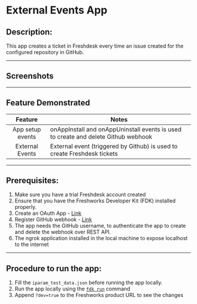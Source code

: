 # External Events App

## Description:

This app creates a ticket in Freshdesk every time an issue created for the configured repository in GitHub.

***

## Screenshots



***

## Feature Demonstrated

| Feature | Notes |
| :---: | --- |
| App setup events | onAppInstall and onAppUninstall events is used to create and delete Github webhook |
| External Events | External event (triggered by Github) is used to create Freshdesk tickets |

***

## Prerequisites:
1. Make sure you have a trial Freshdesk account created
2. Ensure that you have the Freshworks Developer Kit (FDK) installed properly.
3. Create an OAuth App - [Link](https://developer.github.com/apps/building-oauth-apps/creating-an-oauth-app/)
4. Register GitHub webhook - [Link](https://developer.github.com/webhooks/creating/)
5. The app needs the GitHub username, to authenticate the app to create and delete the webhook over REST API.
6. The ngrok application installed in the local machine to expose localhost to the internet

***

## Procedure to run the app:
1. Fill the `iparam_test_data.json` before running the app locally.
2. Run the app locally using the [`fdk run`](https://developers.freshchat.com/v2/docs/freshworks-cli/#run) command
3. Append `?dev=true` to the Freshworks product URL to see the changes